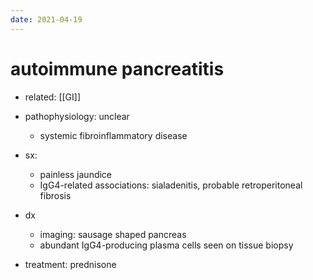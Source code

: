 ```yaml
---
date: 2021-04-19
---
```


# autoimmune pancreatitis

- related: [[GI]]

- pathophysiology: unclear
	- systemic fibroinflammatory disease

- sx:
	- painless jaundice
	- IgG4-related associations: sialadenitis, probable retroperitoneal fibrosis

- dx
	- imaging: sausage shaped pancreas
	- abundant IgG4-producing plasma cells seen on tissue biopsy

- treatment: prednisone

